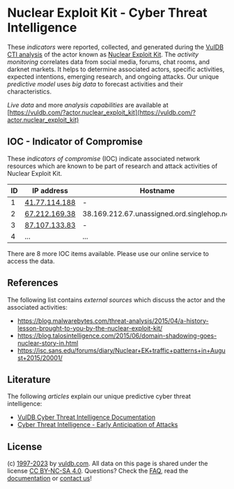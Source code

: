# Nuclear Exploit Kit - Cyber Threat Intelligence

These _indicators_ were reported, collected, and generated during the [VulDB CTI analysis](https://vuldb.com/?kb.cti) of the actor known as [Nuclear Exploit Kit](https://vuldb.com/?actor.nuclear_exploit_kit). The _activity monitoring_ correlates data from social media, forums, chat rooms, and darknet markets. It helps to determine associated actors, specific activities, expected intentions, emerging research, and ongoing attacks. Our unique _predictive model_ uses _big data_ to forecast activities and their characteristics.

_Live data_ and more _analysis capabilities_ are available at [https://vuldb.com/?actor.nuclear_exploit_kit](https://vuldb.com/?actor.nuclear_exploit_kit)

## IOC - Indicator of Compromise

These _indicators of compromise_ (IOC) indicate associated network resources which are known to be part of research and attack activities of Nuclear Exploit Kit.

ID | IP address | Hostname | Campaign | Confidence
-- | ---------- | -------- | -------- | ----------
1 | [41.77.114.188](https://vuldb.com/?ip.41.77.114.188) | - | - | High
2 | [67.212.169.38](https://vuldb.com/?ip.67.212.169.38) | 38.169.212.67.unassigned.ord.singlehop.net | - | High
3 | [87.107.133.83](https://vuldb.com/?ip.87.107.133.83) | - | - | High
4 | ... | ... | ... | ...

There are 8 more IOC items available. Please use our online service to access the data.

## References

The following list contains _external sources_ which discuss the actor and the associated activities:

* https://blog.malwarebytes.com/threat-analysis/2015/04/a-history-lesson-brought-to-you-by-the-nuclear-exploit-kit/
* https://blog.talosintelligence.com/2015/06/domain-shadowing-goes-nuclear-story-in.html
* https://isc.sans.edu/forums/diary/Nuclear+EK+traffic+patterns+in+August+2015/20001/

## Literature

The following _articles_ explain our unique predictive cyber threat intelligence:

* [VulDB Cyber Threat Intelligence Documentation](https://vuldb.com/?kb.cti)
* [Cyber Threat Intelligence - Early Anticipation of Attacks](https://www.scip.ch/en/?labs.20201022)

## License

(c) [1997-2023](https://vuldb.com/?kb.changelog) by [vuldb.com](https://vuldb.com/?kb.about). All data on this page is shared under the license [CC BY-NC-SA 4.0](https://creativecommons.org/licenses/by-nc-sa/4.0/). Questions? Check the [FAQ](https://vuldb.com/?kb.faq), read the [documentation](https://vuldb.com/?kb) or [contact us](https://vuldb.com/?contact)!
